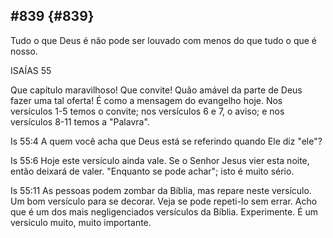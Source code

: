 ## #839 {#839}

Tudo o que Deus é não pode ser louvado com menos do que tudo o que é nosso.

ISAÍAS 55

Que capítulo maravilhoso! Que convite! Quão amável da parte de Deus fazer uma tal oferta! É como a mensagem do evangelho hoje. Nos versículos 1-5 temos o convite; nos versículos 6 e 7, o aviso; e nos versículos 8-11 temos a &quot;Palavra&quot;.

Is 55:4 A quem você acha que Deus está se referindo quando Ele diz &quot;ele&quot;?

Is 55:6 Hoje este versículo ainda vale. Se o Senhor Jesus vier esta noite, então deixará de valer. &quot;Enquanto se pode achar&quot;; isto é muito sério.

Is 55:11 As pessoas podem zombar da Bíblia, mas repare neste versículo. Um bom versículo para se decorar. Veja se pode repeti-lo sem errar. Acho que é um dos mais negligenciados versículos da Bíblia. Experimente. É um versículo muito, muito importante.